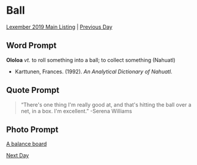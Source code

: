 # Ball
[Lexember 2019 Main Listing](_prompts/r-conlangs/lexember/2019/toc_lex19.md) | [Previous Day](_prompts/r-conlangs/lexember/2019/prompts/w1/07.md)

## Word Prompt

**Ololoa** _vt._ to roll something into a ball; to collect something (Nahuatl)

+ Karttunen, Frances. (1992). _An Analytical Dictionary of Nahuatl._

## Quote Prompt

> “There's one thing I'm really good at, and that's hitting the ball over a net, in a box. I'm excellent.” -Serena Williams

## Photo Prompt

[A balance board]()

[Next Day](_prompts/r-conlangs/lexember/2019/prompts/w2/09.md)

